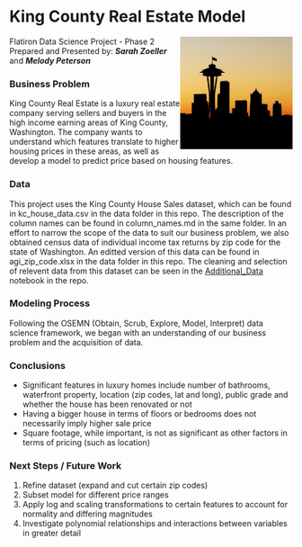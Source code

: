 # King County Real Estate Model

<img src= 
"images/skyline.jpg" 
         alt="Seattle Skyline Image" 
         align="right"
         width="200" height="200"> 

Flatiron Data Science Project - Phase 2  
Prepared and Presented by:  **_Sarah Zoeller_** and **_Melody Peterson_**  
<!---[Presentation PDF](https://github.com/melodygr/microsoft_movie_analysis/blob/main/presentation.pdf "Presentation PDF")  --->

### Business Problem    
King County Real Estate is a luxury real estate company serving sellers and buyers in the high income earning areas of King County, Washington. The company wants to understand which features translate to higher housing prices in these areas, as well as develop a model to predict price based on housing features.

### Data    
This project uses the King County House Sales dataset, which can be found in kc_house_data.csv in the data folder in this repo. The description of the column names can be found in column_names.md in the same folder. In an effort to narrow the scope of the data to suit our business problem, we also obtained census data of individual income tax returns by zip code for the state of Washington.  An editted version of this data can be found in agi_zip_code.xlsx in the data folder in this repo.  The cleaning and selection of relevent data from this dataset can be seen in the [Additional_Data](https://github.com/swzoeller/Housing-Regression-Project/blob/main/Additional_Data.ipynb "Additional Data Notebook") notebook in the repo.

### Modeling Process
Following the OSEMN (Obtain, Scrub, Explore, Model, Interpret) data science framework, we began with an understanding of our business problem and the acquisition of data.

<!---![alt text](https://github.com/melodygr/microsoft_movie_analysis/blob/main/images/popularity.png "Genre Popularity Graph")--->

### Conclusions  
* Significant features in  luxury homes include number of bathrooms, waterfront property, location (zip codes, lat and long), public grade and whether the house has been renovated or not
* Having a bigger house in terms of floors or bedrooms does not necessarily imply higher sale price
* Square footage, while important, is not as significant as other factors in terms of pricing (such as location)

### Next Steps / Future Work  
1. Refine dataset (expand and cut certain zip codes)
1. Subset model for different price ranges
1. Apply log and scaling transformations to certain features to account for normality and differing magnitudes
1. Investigate polynomial relationships and interactions between variables in greater detail

